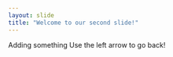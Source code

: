 ```yaml
---
layout: slide
title: "Welcome to our second slide!"
---
```

Adding something
Use the left arrow to go back!
